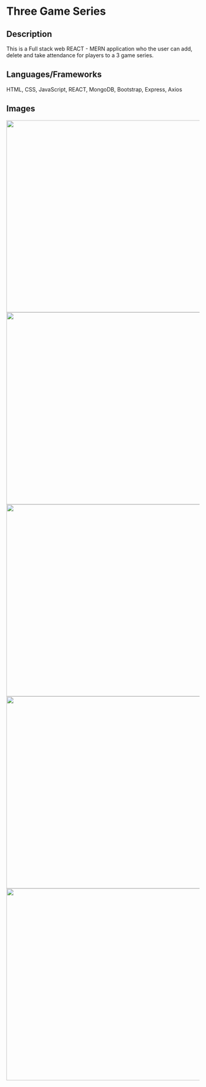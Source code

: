 # Three Game Series

## Description 

This is a Full stack web REACT - MERN application who the user can add, delete and take attendance for players to a 3 game series.

## Languages/Frameworks

HTML, CSS, JavaScript, REACT, MongoDB, Bootstrap, Express, Axios

## Images 

<img src="https://www.kmazarakis.com/images/projects/three_game_series/1.PNG" width="1200" height="500">

<img src="https://www.kmazarakis.com/images/projects/three_game_series/2.PNG" width="1200" height="500">

<img src="https://www.kmazarakis.com/images/projects/three_game_series/3.PNG" width="1200" height="500">

<img src="https://www.kmazarakis.com/images/projects/three_game_series/4.PNG" width="1200" height="500">

<img src="https://www.kmazarakis.com/images/projects/three_game_series/5.PNG" width="1200" height="500">

